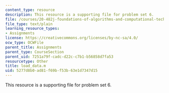 ```yaml
---
content_type: resource
description: This resource is a supporting file for problem set 6.
file: /courses/20-482j-foundations-of-algorithms-and-computational-techniques-in-systems-biology-spring-2006/5277d8b0ad81f69bf53b63e1d7347d15_load_data.m
file_type: text/plain
learning_resource_types:
- Assignments
license: https://creativecommons.org/licenses/by-nc-sa/4.0/
ocw_type: OCWFile
parent_title: Assignments
parent_type: CourseSection
parent_uid: 7251a79f-cadc-d22c-c7b1-b56858d7fa53
resourcetype: Other
title: load_data.m
uid: 5277d8b0-ad81-f69b-f53b-63e1d7347d15
---
```

This resource is a supporting file for problem set 6.